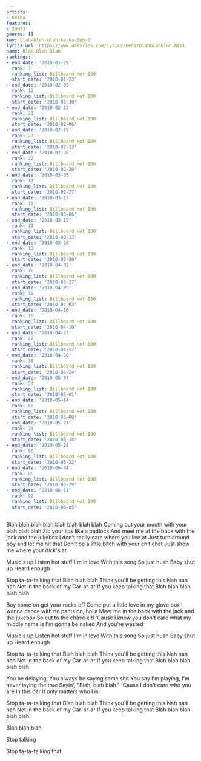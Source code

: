 ```yaml
---
artists:
- Ke$ha
features:
- 3OH!3
genres: []
key: blah-blah-blah-ke-ha-3oh-3
lyrics_url: https://www.azlyrics.com/lyrics/keha/blahblahblah.html
name: Blah Blah Blah
rankings:
- end_date: '2010-01-29'
  rank: 7
  ranking_list: Billboard Hot 100
  start_date: '2010-01-23'
- end_date: '2010-02-05'
  rank: 12
  ranking_list: Billboard Hot 100
  start_date: '2010-01-30'
- end_date: '2010-02-12'
  rank: 21
  ranking_list: Billboard Hot 100
  start_date: '2010-02-06'
- end_date: '2010-02-19'
  rank: 27
  ranking_list: Billboard Hot 100
  start_date: '2010-02-13'
- end_date: '2010-02-26'
  rank: 22
  ranking_list: Billboard Hot 100
  start_date: '2010-02-20'
- end_date: '2010-03-05'
  rank: 11
  ranking_list: Billboard Hot 100
  start_date: '2010-02-27'
- end_date: '2010-03-12'
  rank: 11
  ranking_list: Billboard Hot 100
  start_date: '2010-03-06'
- end_date: '2010-03-19'
  rank: 11
  ranking_list: Billboard Hot 100
  start_date: '2010-03-13'
- end_date: '2010-03-26'
  rank: 13
  ranking_list: Billboard Hot 100
  start_date: '2010-03-20'
- end_date: '2010-04-02'
  rank: 16
  ranking_list: Billboard Hot 100
  start_date: '2010-03-27'
- end_date: '2010-04-09'
  rank: 15
  ranking_list: Billboard Hot 100
  start_date: '2010-04-03'
- end_date: '2010-04-16'
  rank: 16
  ranking_list: Billboard Hot 100
  start_date: '2010-04-10'
- end_date: '2010-04-23'
  rank: 22
  ranking_list: Billboard Hot 100
  start_date: '2010-04-17'
- end_date: '2010-04-30'
  rank: 36
  ranking_list: Billboard Hot 100
  start_date: '2010-04-24'
- end_date: '2010-05-07'
  rank: 54
  ranking_list: Billboard Hot 100
  start_date: '2010-05-01'
- end_date: '2010-05-14'
  rank: 60
  ranking_list: Billboard Hot 100
  start_date: '2010-05-08'
- end_date: '2010-05-21'
  rank: 73
  ranking_list: Billboard Hot 100
  start_date: '2010-05-15'
- end_date: '2010-05-28'
  rank: 80
  ranking_list: Billboard Hot 100
  start_date: '2010-05-22'
- end_date: '2010-06-04'
  rank: 86
  ranking_list: Billboard Hot 100
  start_date: '2010-05-29'
- end_date: '2010-06-11'
  rank: 92
  ranking_list: Billboard Hot 100
  start_date: '2010-06-05'
---
```


Blah blah blah blah blah blah blah blah
Coming out your mouth with your blah blah blah
Zip your lips like a padlock
And meet me at the back with the jack and the jukebox
I don't really care where you live at
Just turn around boy and let me hit that
Don't be a little bitch with your chit chat
Just show me where your dick's at

Music's up
Listen hot stuff
I'm in love
With this song
So just hush
Baby shut up
Heard enough

Stop ta-ta-talking that
Blah blah blah
Think you'll be getting this
Nah nah nah
Not in the back of my
Car-ar-ar
If you keep talking that
Blah blah blah blah blah

Boy come on get your rocks off
Come put a little love in my glove box
I wanna dance with no pants on, holla
Meet me in the back with the jack and the jukebox
So cut to the chase kid
'Cause I know you don't care what my middle name is
I'm gonna be naked
And you're wasted

Music's up
Listen hot stuff
I'm in love
With this song
So just hush
Baby shut up
Heard enough

Stop ta-ta-talking that
Blah blah blah
Think you'll be getting this
Nah nah nah
Not in the back of my
Car-ar-ar
If you keep talking that
Blah blah blah blah blah

You be delaying,
You always be saying some shit
You say I'm playing,
I'm never laying the true
Sayin', "Blah, blah blah."
'Cause I don't care who you are
In this bar
It only matters who I is

Stop ta-ta-talking that
Blah blah blah
Think you'll be getting this
Nah nah nah
Not in the back of my
Car-ar-ar
If you keep talking that
Blah blah blah blah blah

Blah blah blah

Stop talking

Stop ta-ta-talking that



